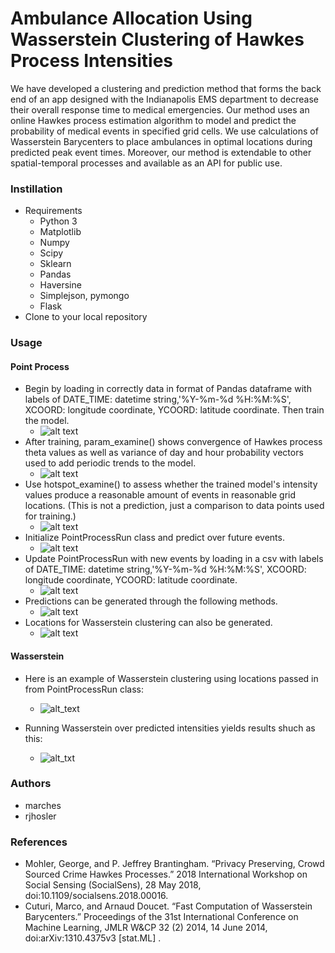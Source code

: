 # Ambulance Allocation Using Wasserstein Clustering of Hawkes Process Intensities
We have developed a clustering and prediction method that forms the back end of an app designed with the Indianapolis EMS department to decrease their overall response time to medical emergencies. Our method uses an online Hawkes process estimation algorithm to model and predict the probability of medical events in specified grid cells. We use calculations of Wasserstein Barycenters to place ambulances in optimal locations during predicted peak event times. Moreover, our method is extendable to other spatial-temporal processes and available as an API for public use. 

### Instillation
* Requirements
    * Python 3
    * Matplotlib
    * Numpy
    * Scipy
    * Sklearn
    * Pandas
    * Haversine
    * Simplejson, pymongo
    * Flask
* Clone to your local repository

### Usage
#### Point Process
* Begin by loading in correctly data in format of Pandas dataframe with labels of DATE_TIME: datetime string,'%Y-%m-%d %H:%M:%S', XCOORD: longitude coordinate, YCOORD: latitude coordinate. Then train the model.
    * ![alt text](https://github.com/rjhosler/IUPUI-REU/blob/repository_images/load_train.png )
* After training, param_examine() shows convergence of Hawkes process theta values as well as variance of day and hour probability vectors used to add periodic trends to the model.
    * ![alt text](https://github.com/rjhosler/IUPUI-REU/blob/repository_images/examine.png )
* Use hotspot_examine() to assess whether the trained model's intensity values produce a reasonable amount of events in reasonable grid locations. (This is not a prediction, just a comparison to data points used for training.)
   * ![alt text](https://github.com/rjhosler/IUPUI-REU/blob/repository_images/hotspots.png )
* Initialize PointProcessRun class and predict over future events.
   * ![alt text](https://github.com/rjhosler/IUPUI-REU/blob/repository_images/testpredict.png )
* Update PointProcessRun with new events by loading in a csv with labels of DATE_TIME: datetime string,'%Y-%m-%d %H:%M:%S', XCOORD: longitude coordinate, YCOORD: latitude coordinate.
   * ![alt text](https://github.com/rjhosler/IUPUI-REU/blob/repository_images/update_csv.png )
* Predictions can be generated through the following methods.
   * ![alt text](https://github.com/rjhosler/IUPUI-REU/blob/repository_images/ex.png )
* Locations for Wasserstein clustering can also be generated.
   * ![alt text](https://github.com/rjhosler/IUPUI-REU/blob/repository_images/locs_for_wasserstein.png )

#### Wasserstein
* Here is an example of Wasserstein clustering using locations passed in from PointProcessRun class: 
   * ![alt_text](https://github.com/rjhosler/IUPUI-REU/blob/repository_images/wasser.png )

* Running Wasserstein over predicted intensities yields results shuch as this:
   * ![alt_txt](https://github.com/rjhosler/IUPUI-REU/blob/repository_images/wasserstein_graph.png )

### Authors
* marches
* rjhosler

### References
* Mohler, George, and P. Jeffrey Brantingham. “Privacy Preserving, Crowd Sourced Crime Hawkes Processes.” 2018 International Workshop on Social Sensing (SocialSens), 28 May 2018, doi:10.1109/socialsens.2018.00016.
* Cuturi, Marco, and Arnaud Doucet. “Fast Computation of Wasserstein Barycenters.” Proceedings of the 31st International Conference on Machine Learning, JMLR W&CP 32 (2) 2014, 14 June 2014, doi:arXiv:1310.4375v3 [stat.ML] . 
